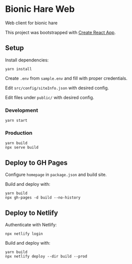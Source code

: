 # Bionic Hare Web

Web client for bionic hare

This project was bootstrapped with [Create React App](https://github.com/facebook/create-react-app).

## Setup

Install dependencies:

    yarn install

Create `.env` from `sample.env` and fill with proper credentials.

Edit `src/config/siteInfo.json` with desired config.

Edit files under `public/` with desired config.

### Development

    yarn start

### Production

    yarn build
    npx serve build

## Deploy to GH Pages

Configure `homepage` in `package.json` and build site.

Build and deploy with:

    yarn build
    npx gh-pages -d build --no-history

## Deploy to Netlify

Authenticate with Netlify:

    npx netlify login

Build and deploy with:

    yarn build
    npx netlify deploy --dir build --prod